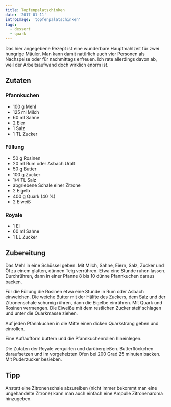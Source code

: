 ```yaml
---
title: Topfenpalatschinken
date: '2017-01-11'
introImage: 'topfenpalatschinken'
tags:
  - dessert
  - quark
---
```


Das hier angegebene Rezept ist eine wunderbare Hauptmahlzeit für zwei hungrige Mäuler. Man kann damit natürlich auch vier Personen als Nachspeise oder für nachmittags erfreuen. Ich rate allerdings davon ab, weil der Arbeitsaufwand doch wirklich enorm ist.

## Zutaten 
### Pfannkuchen

- 100 g Mehl
- 125 ml Milch
- 60 ml Sahne
- 2 Eier
- 1 Salz
- 1 TL Zucker

### Füllung

- 50 g Rosinen
- 20 ml Rum oder Asbach Uralt
- 50 g Butter
- 100 g Zucker
- 1/4 TL Salz
- abgriebene Schale einer Zitrone
- 2 Eigelb
- 400 g Quark (40 %)
- 2 Eiweiß

### Royale

- 1 Ei
- 60 ml Sahne
- 1 EL Zucker

## Zubereitung

Das Mehl in eine Schüssel geben. Mit Milch, Sahne, Eiern, Salz, Zucker und Öl zu einem glatten, dünnen Teig verrühren. Etwa eine Stunde ruhen lassen. Durchrühren, dann in einer Pfanne 8 bis 10 dünne Pfannkuchen daraus backen.

Für die Füllung die Rosinen etwa eine Stunde in Rum oder Asbach einweichen. Die weiche Butter mit der Hälfte des Zuckers, dem Salz und der Zitronenschale schumig rühren, dann die Eigelbe einrühren. Mit Quark und Rosinen vermengen. Die Eiweiße mit dem restlichen Zucker steif schlagen und unter die Quarkmasse ziehen.

Auf jeden Pfannkuchen in die Mitte einen dicken Quarkstrang geben und einrollen.

Eine Auflaufform buttern und die Pfannkuchenrollen hineinlegen.

Die Zutaten der Royale verquirlen und darübergießen. Butterflöckchen daraufsetzen und im vorgeheizten Ofen bei 200 Grad 25 minuten backen. Mit Puderzucker besieben.

## Tipp

Anstatt eine Zitronenschale abzureiben (nicht immer bekommt man eine ungehandelte Zitrone) kann man auch  einfach eine Ampulle Zitronenaroma hinzugeben.

